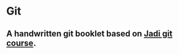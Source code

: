 # Git

## A handwritten git booklet based on [Jadi git course](https://faradars.org/courses/fvgit9609-git-github-gitlab).
